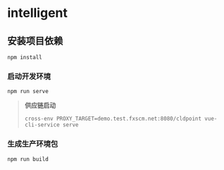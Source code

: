 # intelligent

## 安装项目依赖
```
npm install
```

### 启动开发环境
```
npm run serve
```

> **供应链启动**
> ```
> cross-env PROXY_TARGET=demo.test.fxscm.net:8080/cldpoint vue-cli-service serve
> ```

### 生成生产环境包
```
npm run build
```
